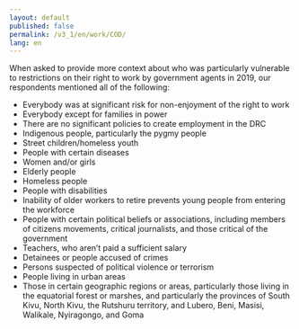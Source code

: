 ```yaml
---
layout: default
published: false
permalink: /v3_1/en/work/COD/
lang: en
---
```


When asked to provide more context about who was particularly vulnerable to restrictions on their right to work by government agents in 2019, our respondents mentioned all of the following:

-	Everybody was at significant risk for non-enjoyment of the right to work
-	Everybody except for families in power
-	There are no significant policies to create employment in the DRC
-	Indigenous people, particularly the pygmy people
-	Street children/homeless youth
-	People with certain diseases
-	Women and/or girls
-	Elderly people
-	Homeless people
-	People with disabilities
-	Inability of older workers to retire prevents young people from entering the workforce
-	People with certain political beliefs or associations, including members of citizens movements, critical journalists, and those critical of the government
-	Teachers, who aren’t paid a sufficient salary
-	Detainees or people accused of crimes 
-	Persons suspected of political violence or terrorism
-	People living in urban areas
-	Those in certain geographic regions or areas, particularly those living in the equatorial forest or marshes, and particularly the provinces of South Kivu, North Kivu, the Rutshuru territory, and Lubero, Beni, Masisi, Walikale, Nyiragongo, and Goma
